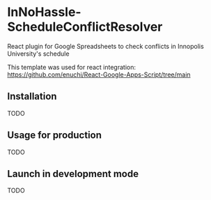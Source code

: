 # InNoHassle-ScheduleConflictResolver

React plugin for Google Spreadsheets to check conflicts in Innopolis University's schedule

This template was used for react integration: https://github.com/enuchi/React-Google-Apps-Script/tree/main

## Installation

TODO

## Usage for production

TODO

## Launch in development mode

TODO